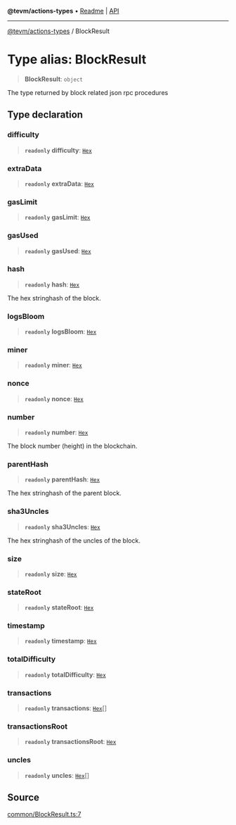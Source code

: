 **@tevm/actions-types** • [Readme](../README.md) \| [API](../globals.md)

***

[@tevm/actions-types](../README.md) / BlockResult

# Type alias: BlockResult

> **BlockResult**: `object`

The type returned by block related
json rpc procedures

## Type declaration

### difficulty

> **`readonly`** **difficulty**: [`Hex`](Hex.md)

### extraData

> **`readonly`** **extraData**: [`Hex`](Hex.md)

### gasLimit

> **`readonly`** **gasLimit**: [`Hex`](Hex.md)

### gasUsed

> **`readonly`** **gasUsed**: [`Hex`](Hex.md)

### hash

> **`readonly`** **hash**: [`Hex`](Hex.md)

The hex stringhash of the block.

### logsBloom

> **`readonly`** **logsBloom**: [`Hex`](Hex.md)

### miner

> **`readonly`** **miner**: [`Hex`](Hex.md)

### nonce

> **`readonly`** **nonce**: [`Hex`](Hex.md)

### number

> **`readonly`** **number**: [`Hex`](Hex.md)

The block number (height) in the blockchain.

### parentHash

> **`readonly`** **parentHash**: [`Hex`](Hex.md)

The hex stringhash of the parent block.

### sha3Uncles

> **`readonly`** **sha3Uncles**: [`Hex`](Hex.md)

The hex stringhash of the uncles of the block.

### size

> **`readonly`** **size**: [`Hex`](Hex.md)

### stateRoot

> **`readonly`** **stateRoot**: [`Hex`](Hex.md)

### timestamp

> **`readonly`** **timestamp**: [`Hex`](Hex.md)

### totalDifficulty

> **`readonly`** **totalDifficulty**: [`Hex`](Hex.md)

### transactions

> **`readonly`** **transactions**: [`Hex`](Hex.md)[]

### transactionsRoot

> **`readonly`** **transactionsRoot**: [`Hex`](Hex.md)

### uncles

> **`readonly`** **uncles**: [`Hex`](Hex.md)[]

## Source

[common/BlockResult.ts:7](https://github.com/evmts/tevm-monorepo/blob/main/packages/actions-types/src/common/BlockResult.ts#L7)

